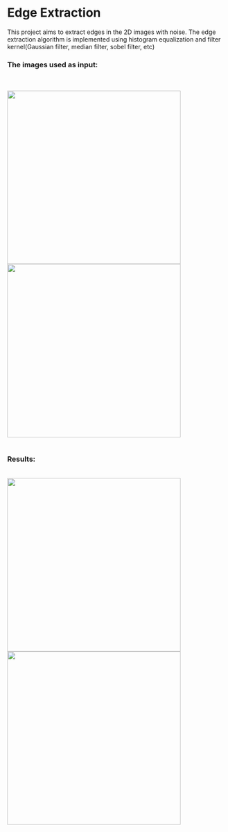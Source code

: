 <h1>Edge Extraction</h1>

This project aims to extract edges in the 2D images with noise. The edge extraction algorithm is implemented using histogram equalization and filter kernel(Gaussian filter, median filter, sobel filter, etc)
<br>
<h3>The images used as input:</h3>
<br>
<br><img width="400" height="400" src="https://github.com/hyejin97/CPP/blob/main/Imageprocessing/image_segmentation/results/flower.png">  
<img  width="400" height="400" src="https://github.com/hyejin97/CPP/blob/main/Imageprocessing/image_segmentation/results/statue.png"><br>
<br>
<h3>Results:</h3>
<br><img width="400" height="400" src="https://github.com/hyejin97/CPP/blob/main/Imageprocessing/image_segmentation/results/flower_result.png">
<img width="400" height="400" src="https://github.com/hyejin97/CPP/blob/main/Imageprocessing/image_segmentation/results/statue_result.png"><br>

